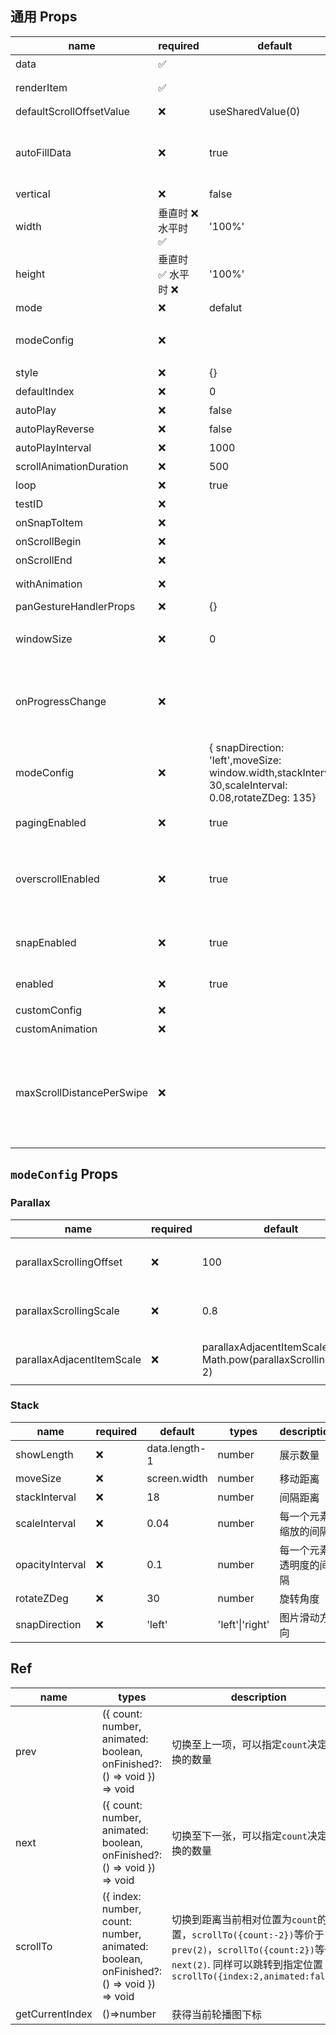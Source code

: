 ## 通用 Props

| name                    | required            | default                                                                                               | types                                                                                                                    | description                                                                                                                  |
| ----------------------- | ------------------- | ----------------------------------------------------------------------------------------------------- | ------------------------------------------------------------------------------------------------------------------------ | ---------------------------------------------------------------------------------------------------------------------------- |
| data                    | ✅                  |                                                                                                       | T[]                                                                                                                      | 即将渲染的数据集合                                                                                                           |
| renderItem              | ✅                  |                                                                                                       | (info: { item: T, index: number, animationValue: SharedValue\<number> }) => React.ReactElement                           | 渲染元素的方法                                                                                                               |
| defaultScrollOffsetValue| ❌                  | useSharedValue<number>(0)                                                                             | boolean                                                                                             | 轮播图的默认动画值             |
| autoFillData            | ❌                  | true                                                                                                  | boolean                                                                                                                  | 将会在`loop`属性设置为 true 时，自动填充 data 元素以满足 loop 循环效果([1] => [1, 1, 1]；[1, 2] => [1, 2, 1, 2])             |
| vertical                | ❌                  | false                                                                                                 | boolean                                                                                                                  | 将元素垂直布局而不是水平                                                                                                     |
| width                   | 垂直时 ❌ 水平时 ✅ | '100%'                                                                                                | number \| undefined                                                                                                      | 指定每一项的宽度                                                                                                             |
| height                  | 垂直时 ✅ 水平时 ❌ | '100%'                                                                                                | number \| undefined                                                                                                      | 指定每一项的高度                                                                                                             |
| mode                    | ❌                  | defalut                                                                                               | 'horizontal-stack'\|'vertical-stack'\|'parallax'                                                                         | 轮播图播放模式                                                                                                               |
| modeConfig              | ❌                  |                                                                                                       |                                                                                                                          | 不同 mode 对应不同配置，详情见下方[modeConfig](#`modeConfig` Props)                                                          |
| style                   | ❌                  | {}                                                                                                    | ViewStyle                                                                                                                | 轮播图容器样式                                                                                                               |
| defaultIndex            | ❌                  | 0                                                                                                     | number                                                                                                                   | 默认 index                                                                                                                   |
| autoPlay                | ❌                  | false                                                                                                 | boolean                                                                                                                  | 是否自动播放                                                                                                                 |
| autoPlayReverse         | ❌                  | false                                                                                                 | boolean                                                                                                                  | 是否倒序自动播放                                                                                                             |
| autoPlayInterval        | ❌                  | 1000                                                                                                  | number                                                                                                                   | 自动播放的间隔                                                                                                               |
| scrollAnimationDuration | ❌                  | 500                                                                                                   | number                                                                                                                   | 滚动动画完成所需的时间                                                                                                       |
| loop                    | ❌                  | true                                                                                                  | boolean                                                                                                                  | 是否循环播放                                                                                                                 |
| testID                  | ❌                  |                                                                                                       | string                                                                                                                   | 在 E2E 测试中用来定位视图                                                                                                    |
| onSnapToItem            | ❌                  |                                                                                                       | (index: number) => void                                                                                                  | 切换至另一张轮播图时触发                                                                                                     |
| onScrollBegin           | ❌                  |                                                                                                       | () => void                                                                                                               | 切换动画开始时触发                                                                                                           |
| onScrollEnd             | ❌                  |                                                                                                       | (index: number) => void                                                                                                  | 切换动画结束时触发                                                                                                           |
| withAnimation           | ❌                  |                                                                                                       | {type: 'spring';config: WithSpringConfig;} \| {type: 'timing';config: WithTimingConfig;}                                 | 指定滚动时的动画效果                                                                                                         |
| panGestureHandlerProps  | ❌                  | {}                                                                                                    | Omit<Partial\<PanGestureHandlerProps\>,'onHandlerStateChange'>                                                           | PanGestureHandler props                                                                                                      |
| windowSize              | ❌                  | 0                                                                                                     | number                                                                                                                   | 能响应平移手势事件的最大 item 数量，0 表示所有元素都会先响应                                                                 |
| onProgressChange        | ❌                  |                                                                                                       | onProgressChange?: (offsetProgress: number,absoluteProgress: number) => void                                             | 当滚动进度发生变化时触发 `offsetProgress`:总的偏移值 (0 390 780 ...); `absoluteProgress`:转化为 index 的进度变化 (0 1 2 ...) |
| modeConfig              | ❌                  | { snapDirection: 'left',moveSize: window.width,stackInterval: 30,scaleInterval: 0.08,rotateZDeg: 135} | {moveSize?: number;stackInterval?: number;scaleInterval?: number;rotateZDeg?: number;snapDirection?: 'left' \| 'right';} | 堆栈视图的动画样式                                                                                                           |
| pagingEnabled           | ❌                  | true                                                                                                  | boolean                                                                                                                  | 当值为 true 时，滚动条会停在滚动视图的尺寸的整数倍位置。                                                                     |
| overscrollEnabled       | ❌                  | true                                                                                                  | boolean                                                                                                                  | 当值为 true 时，末尾的元素将会滚动至容器最前方，而不是贴近末尾，如果想要让元素停留在容器末尾可将其设置为 false。 (前置条件: loop=false)                                         |
| snapEnabled             | ❌                  | true                                                                                                  | boolean                                                                                                                  | 如果启用，松开触摸会滚动到最近的元素，当 pagingEnabled=false 时有效                                                          |
| enabled                 | ❌                  | true                                                                                                  | boolean                                                                                                                  | 当值为 false 时，轮播图将不会响应任何手势行为                                                                                |
| customConfig            | ❌                  |                                                                                                       | () => {type?: 'negative' \| 'positive';viewCount?: number;}                                                              | 自定义轮播图内部配置                                                                                                         |
| customAnimation         | ❌                  |                                                                                                       | (value: number) => Animated.AnimatedStyleProp<ViewStyle>                                                                 | 自定动画，详情见[自定义动画](./custom-animation.zh-CN.md)                                                                    |
| maxScrollDistancePerSwipe | ❌                        |                                                                                              | number                                                                                                                  | 单次滚动的最大偏移值。如果`props.vertical = true`，则表示`maxScrollDistancePerSwipeY`；如果`props.vertical = false`，则表示`maxScrollDistancePerSwipeX`。 |

## `modeConfig` Props

### Parallax

| name                      | required | default                                                            | types  | description                      |
| ------------------------- | -------- | ------------------------------------------------------------------ | ------ | -------------------------------- |
| parallaxScrollingOffset   | ❌       | 100                                                                | number | 控制两侧图片离中间元素的距离     |
| parallaxScrollingScale    | ❌       | 0.8                                                                | number | 控制前面/当前/后面图片的缩放比例 |
| parallaxAdjacentItemScale | ❌       | parallaxAdjacentItemScale \|\| Math.pow(parallaxScrollingScale, 2) | number | 控制前面/后面图片的缩放比例      |

### Stack

| name            | required | default       | types           | description            |
| --------------- | -------- | ------------- | --------------- | ---------------------- |
| showLength      | ❌       | data.length-1 | number          | 展示数量               |
| moveSize        | ❌       | screen.width  | number          | 移动距离               |
| stackInterval   | ❌       | 18            | number          | 间隔距离               |
| scaleInterval   | ❌       | 0.04          | number          | 每一个元素缩放的间隔   |
| opacityInterval | ❌       | 0.1           | number          | 每一个元素透明度的间隔 |
| rotateZDeg      | ❌       | 30            | number          | 旋转角度               |
| snapDirection   | ❌       | 'left'        | 'left'\|'right' | 图片滑动方向           |

## Ref

| name            | types                                                                                  | description                                                                                                                                                                     |
| --------------- | -------------------------------------------------------------------------------------- | ------------------------------------------------------------------------------------------------------------------------------------------------------------------------------- |
| prev            | ({ count: number, animated: boolean, onFinished?: () => void }) => void                | 切换至上一项，可以指定`count`决定切换的数量                                                                                                                                     |
| next            | ({ count: number, animated: boolean, onFinished?: () => void }) => void                | 切换至下一张，可以指定`count`决定切换的数量                                                                                                                                     |
| scrollTo        | ({ index: number, count: number, animated: boolean, onFinished?: () => void }) => void | 切换到距离当前相对位置为`count`的位置，`scrollTo({count:-2})`等价于`prev(2)`，`scrollTo({count:2})`等价于`next(2)`. 同样可以跳转到指定位置 `scrollTo({index:2,animated:false})` |
| getCurrentIndex | ()=>number                                                                             | 获得当前轮播图下标                                                                                                                                                              |
